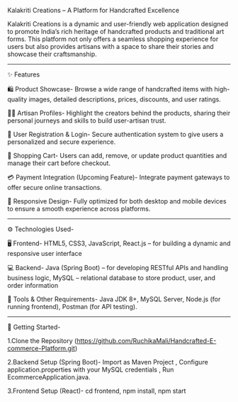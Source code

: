 Kalakriti Creations – A Platform for Handcrafted Excellence

Kalakriti Creations is a dynamic and user-friendly web application designed to promote India’s rich heritage of handcrafted products and traditional art forms. This platform not only offers a seamless shopping experience for users but also provides artisans with a space to share their stories and showcase their craftsmanship.

-----------------------------------------------------------------------------------------------------------------------------------------------------------------------------------------------

✨ Features

🛍️ Product Showcase- Browse a wide range of handcrafted items with high-quality images, detailed descriptions, prices, discounts, and user ratings.

👩‍🎨 Artisan Profiles- Highlight the creators behind the products, sharing their personal journeys and skills to build user-artisan trust.

🔐 User Registration & Login- Secure authentication system to give users a personalized and secure experience.

🛒 Shopping Cart- Users can add, remove, or update product quantities and manage their cart before checkout.

💳 Payment Integration (Upcoming Feature)- Integrate payment gateways to offer secure online transactions.

📱 Responsive Design- Fully optimized for both desktop and mobile devices to ensure a smooth experience across platforms.

----------------------------------------------------------------------------------------------------------------------------------------------------------------------------------------------------

⚙️ Technologies Used-

🖥 Frontend- HTML5, CSS3, JavaScript, React.js – for building a dynamic and responsive user interface

💻 Backend- Java (Spring Boot) – for developing RESTful APIs and handling business logic, MySQL – relational database to store product, user, and order information

🧰 Tools & Other Requirements- Java JDK 8+, MySQL Server, Node.js (for running frontend), Postman (for API testing).

------------------------------------------------------------------------------------------------------------------------------------------------------------------------------------------------------

🚀 Getting Started-

1.Clone the Repository (https://github.com/RuchikaMali/Handcrafted-E-commerce-Platform.git)

2.Backend Setup (Spring Boot)- Import as Maven Project , 
                             Configure application.properties with your MySQL credentials ,
                             Run EcommerceApplication.java.

3.Frontend Setup (React)- cd frontend,
                        npm install,
                        npm start
